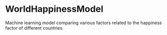 # WorldHappinessModel
Machine learning model comparing various factors related to the happiness factor of different countries. 
